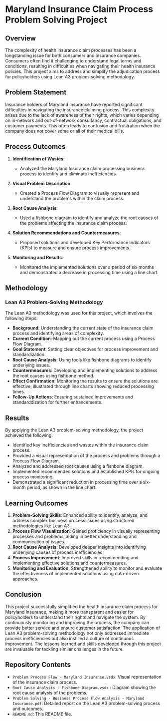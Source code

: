 # Maryland Insurance Claim Process Problem Solving Project

## Overview

The complexity of health insurance claim processes has been a longstanding issue for both consumers and insurance companies. Consumers often find it challenging to understand legal terms and conditions, resulting in difficulties when navigating their health insurance policies. This project aims to address and simplify the adjudication process for policyholders using Lean A3 problem-solving methodology.

## Problem Statement

Insurance holders of Maryland Insurance have reported significant difficulties in navigating the insurance claiming process. This complexity arises due to the lack of awareness of their rights, which varies depending on in-network and out-of-network consultancy, contractual obligations, and customer payments. This often leads to confusion and frustration when the company does not cover some or all of their medical bills.

## Process Outcomes

1. **Identification of Wastes**: 
   - Analyzed the Maryland Insurance claim processing business process to identify and eliminate inefficiencies.
   
2. **Visual Problem Description**: 
   - Created a Process Flow Diagram to visually represent and understand the problems within the claim process.
   
3. **Root Cause Analysis**: 
   - Used a fishbone diagram to identify and analyze the root causes of the problems affecting the insurance claim process.
   
4. **Solution Recommendations and Countermeasures**: 
   - Proposed solutions and developed Key Performance Indicators (KPIs) to measure and ensure process improvements.
   
5. **Monitoring and Results**: 
   - Monitored the implemented solutions over a period of six months and demonstrated a decrease in processing time using a line chart.

## Methodology

### Lean A3 Problem-Solving Methodology

The Lean A3 methodology was used for this project, which involves the following steps:
- **Background**: Understanding the current state of the insurance claim process and identifying areas of complexity.
- **Current Condition**: Mapping out the current process using a Process Flow Diagram.
- **Goal Statement**: Setting clear objectives for process improvement and standardization.
- **Root Cause Analysis**: Using tools like fishbone diagrams to identify underlying issues.
- **Countermeasures**: Developing and implementing solutions to address the root causes using fishbone method.
- **Effect Confirmation**: Monitoring the results to ensure the solutions are effective, illustrated through line charts showing reduced processing times.
- **Follow-Up Actions**: Ensuring sustained improvements and standarddization for further enhancements.

## Results

By applying the Lean A3 problem-solving methodology, the project achieved the following:
- Identified key inefficiencies and wastes within the insurance claim process.
- Provided a visual representation of the process and problems through a Process Flow Diagram.
- Analyzed and addressed root causes using a fishbone diagram.
- Implemented recommended solutions and established KPIs for ongoing process monitoring.
- Demonstrated a significant reduction in processing time over a six-month period, as shown in the line chart.

## Learning Outcomes

1. **Problem-Solving Skills**: Enhanced ability to identify, analyze, and address complex business process issues using structured methodologies like Lean A3.
2. **Process Flow Visualization**: Gained proficiency in visually representing processes and problems, aiding in better understanding and communication of issues.
3. **Root Cause Analysis**: Developed deeper insights into identifying underlying causes of process inefficiencies.
4. **Process Improvement**: Improved skills in recommending and implementing effective solutions and countermeasures.
5. **Monitoring and Evaluation**: Strengthened ability to monitor and evaluate the effectiveness of implemented solutions using data-driven approaches.

## Conclusion

This project successfully simplified the health insurance claim process for Maryland Insurance, making it more transparent and easier for policyholders to understand their rights and navigate the system. By continuously monitoring and improving the process, the company can provide better service and ensure customer satisfaction. The application of Lean A3 problem-solving methodology not only addressed immediate process inefficiencies but also instilled a culture of continuous improvement. The lessons learned and skills developed through this project are invaluable for tackling similar challenges in the future.

## Repository Contents

- `Problem Process Flow - Maryland Insurance.vsdx`: Visual representation of the insurance claim process.
- `Root Cause Analysis - Fishbone Diagram.vsdx` : Diagram showing the root cause analysis of the problems.
- `Problem Solving - Business Process Flow Analysis - Maryland Insurance.pdf`: Detailed report on the Lean A3 problem-solving process and outcomes.
- `README.md`: This README file.


